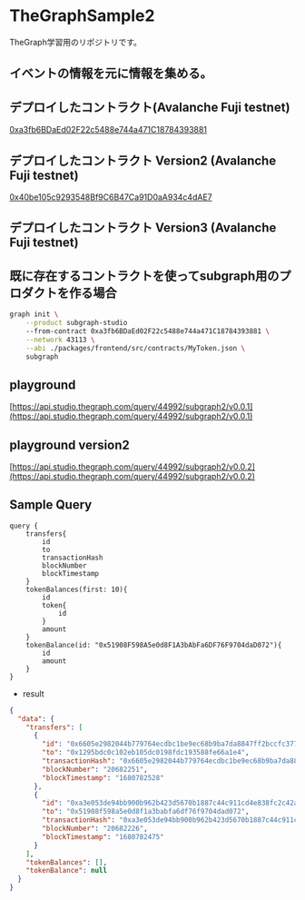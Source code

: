# TheGraphSample2
TheGraph学習用のリポジトリです。

## イベントの情報を元に情報を集める。

## デプロイしたコントラクト(Avalanche Fuji testnet)

[0xa3fb6BDaEd02F22c5488e744a471C18784393881](https://testnet.snowtrace.io/address/0xa3fb6BDaEd02F22c5488e744a471C18784393881)

## デプロイしたコントラクト Version2 (Avalanche Fuji testnet)

[0x40be105c9293548Bf9C6B47Ca91D0aA934c4dAE7](https://testnet.snowtrace.io/address/0x40be105c9293548Bf9C6B47Ca91D0aA934c4dAE7#code)

## デプロイしたコントラクト Version3 (Avalanche Fuji testnet)

## 既に存在するコントラクトを使ってsubgraph用のプロダクトを作る場合

```bash
graph init \
    --product subgraph-studio 
    --from-contract 0xa3fb6BDaEd02F22c5488e744a471C18784393881 \
    --network 43113 \
    --abi ./packages/frontend/src/contracts/MyToken.json \
    subgraph
```

## playground

[https://api.studio.thegraph.com/query/44992/subgraph2/v0.0.1](https://api.studio.thegraph.com/query/44992/subgraph2/v0.0.1)

## playground version2

[https://api.studio.thegraph.com/query/44992/subgraph2/v0.0.2](https://api.studio.thegraph.com/query/44992/subgraph2/v0.0.2)

## Sample Query

```graph
query {
    transfers{
        id
        to
        transactionHash
        blockNumber
        blockTimestamp
    }
    tokenBalances(first: 10){
        id
        token{
            id
        }
        amount
    }
    tokenBalance(id: "0x51908F598A5e0d8F1A3bAbFa6DF76F9704daD072"){
        id
        amount
    }
}
```

- result

```json
{
  "data": {
    "transfers": [
      {
        "id": "0x6605e2982044b779764ecdbc1be9ec68b9ba7da8847ff2bccfc37736423f56f701000000",
        "to": "0x1295bdc0c102eb105dc0198fdc193588fe66a1e4",
        "transactionHash": "0x6605e2982044b779764ecdbc1be9ec68b9ba7da8847ff2bccfc37736423f56f7",
        "blockNumber": "20682251",
        "blockTimestamp": "1680782528"
      },
      {
        "id": "0xa3e053de94bb900b962b423d5670b1887c44c911cd4e838fc2c42aa2cbcea02100000000",
        "to": "0x51908f598a5e0d8f1a3babfa6df76f9704dad072",
        "transactionHash": "0xa3e053de94bb900b962b423d5670b1887c44c911cd4e838fc2c42aa2cbcea021",
        "blockNumber": "20682226",
        "blockTimestamp": "1680782475"
      }
    ],
    "tokenBalances": [],
    "tokenBalance": null
  }
}
```